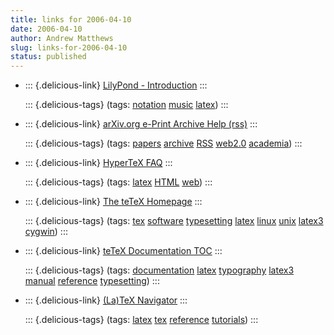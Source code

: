 ```yaml
---
title: links for 2006-04-10
date: 2006-04-10
author: Andrew Matthews
slug: links-for-2006-04-10
status: published
---
```


-   ::: {.delicious-link}
    [LilyPond - Introduction](http://lilypond.org/web/switch/)
    :::

    ::: {.delicious-tags}
    (tags: [notation](http://del.icio.us/aabs/notation) [music](http://del.icio.us/aabs/music) [latex](http://del.icio.us/aabs/latex))
    :::

-   ::: {.delicious-link}
    [arXiv.org e-Print Archive Help (rss)](http://uk.arxiv.org/help/rss)
    :::

    ::: {.delicious-tags}
    (tags: [papers](http://del.icio.us/aabs/papers) [archive](http://del.icio.us/aabs/archive) [RSS](http://del.icio.us/aabs/RSS) [web2.0](http://del.icio.us/aabs/web2.0) [academia](http://del.icio.us/aabs/academia))
    :::

-   ::: {.delicious-link}
    [HyperTeX FAQ](http://arxiv.org/hypertex/)
    :::

    ::: {.delicious-tags}
    (tags: [latex](http://del.icio.us/aabs/latex) [HTML](http://del.icio.us/aabs/HTML) [web](http://del.icio.us/aabs/web))
    :::

-   ::: {.delicious-link}
    [The teTeX Homepage](http://www.tug.org/teTeX/)
    :::

    ::: {.delicious-tags}
    (tags: [tex](http://del.icio.us/aabs/tex) [software](http://del.icio.us/aabs/software) [typesetting](http://del.icio.us/aabs/typesetting) [latex](http://del.icio.us/aabs/latex) [linux](http://del.icio.us/aabs/linux) [unix](http://del.icio.us/aabs/unix) [latex3](http://del.icio.us/aabs/latex3) [cygwin](http://del.icio.us/aabs/cygwin))
    :::

-   ::: {.delicious-link}
    [teTeX Documentation TOC](http://www.tug.org/teTeX/tetex-texmfdist/doc/)
    :::

    ::: {.delicious-tags}
    (tags: [documentation](http://del.icio.us/aabs/documentation) [latex](http://del.icio.us/aabs/latex) [typography](http://del.icio.us/aabs/typography) [latex3](http://del.icio.us/aabs/latex3) [manual](http://del.icio.us/aabs/manual) [reference](http://del.icio.us/aabs/reference) [typesetting](http://del.icio.us/aabs/typesetting))
    :::

-   ::: {.delicious-link}
    [(La)TeX Navigator](http://tex.loria.fr/)
    :::

    ::: {.delicious-tags}
    (tags: [latex](http://del.icio.us/aabs/latex) [tex](http://del.icio.us/aabs/tex) [reference](http://del.icio.us/aabs/reference) [tutorials](http://del.icio.us/aabs/tutorials))
    :::
